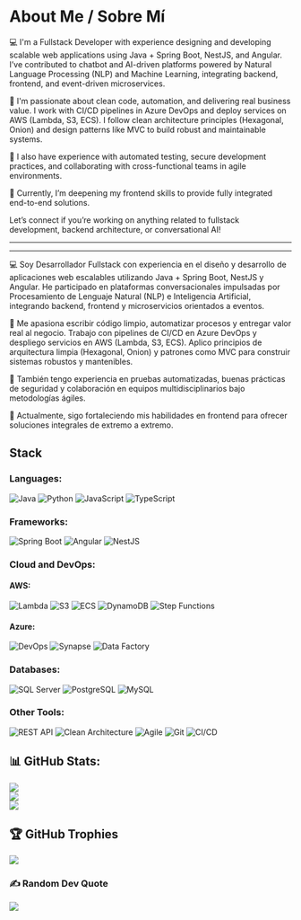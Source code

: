 # About Me / Sobre Mí

💻 I'm a Fullstack Developer with experience designing and developing scalable web applications using Java + Spring Boot, NestJS, and Angular. I’ve contributed to chatbot and AI-driven platforms powered by Natural Language Processing (NLP) and Machine Learning, integrating backend, frontend, and event-driven microservices.

🚀 I'm passionate about clean code, automation, and delivering real business value. I work with CI/CD pipelines in Azure DevOps and deploy services on AWS (Lambda, S3, ECS). I follow clean architecture principles (Hexagonal, Onion) and design patterns like MVC to build robust and maintainable systems.

🔧 I also have experience with automated testing, secure development practices, and collaborating with cross-functional teams in agile environments.

🎯 Currently, I’m deepening my frontend skills to provide fully integrated end-to-end solutions.

Let’s connect if you’re working on anything related to fullstack development, backend architecture, or conversational AI!

----
----

💻 Soy Desarrollador Fullstack con experiencia en el diseño y desarrollo de aplicaciones web escalables utilizando Java + Spring Boot, NestJS y Angular. He participado en plataformas conversacionales impulsadas por Procesamiento de Lenguaje Natural (NLP) e Inteligencia Artificial, integrando backend, frontend y microservicios orientados a eventos.

🚀 Me apasiona escribir código limpio, automatizar procesos y entregar valor real al negocio. Trabajo con pipelines de CI/CD en Azure DevOps y despliego servicios en AWS (Lambda, S3, ECS). Aplico principios de arquitectura limpia (Hexagonal, Onion) y patrones como MVC para construir sistemas robustos y mantenibles.

🔧 También tengo experiencia en pruebas automatizadas, buenas prácticas de seguridad y colaboración en equipos multidisciplinarios bajo metodologías ágiles.

🎯 Actualmente, sigo fortaleciendo mis habilidades en frontend para ofrecer soluciones integrales de extremo a extremo.


## Stack

### Languages:
![Java](https://img.shields.io/badge/Java-%23ED8B00.svg?style=flat&logo=java&logoColor=white)
![Python](https://img.shields.io/badge/Python-%2314354C.svg?style=flat&logo=python&logoColor=white)
![JavaScript](https://img.shields.io/badge/JavaScript-%23F7DF1E.svg?style=flat&logo=javascript&logoColor=black)
![TypeScript](https://img.shields.io/badge/TypeScript-%23007ACC.svg?style=flat&logo=typescript&logoColor=white)

### Frameworks:
![Spring Boot](https://img.shields.io/badge/Spring%20Boot-%236DB33F.svg?style=flat&logo=spring-boot&logoColor=white)
![Angular](https://img.shields.io/badge/Angular-%23DD0031.svg?style=flat&logo=angular&logoColor=white)
![NestJS](https://img.shields.io/badge/NestJS-%23E0234E.svg?style=flat&logo=nestjs&logoColor=white)

### Cloud and DevOps:
#### AWS:
![Lambda](https://img.shields.io/badge/AWS%20Lambda-%23FF9900.svg?style=flat&logo=aws-lambda&logoColor=white)
![S3](https://img.shields.io/badge/AWS%20S3-%23907C5A.svg?style=flat&logo=amazon-s3&logoColor=white)
![ECS](https://img.shields.io/badge/AWS%20ECS-%23232F3E.svg?style=flat&logo=amazon-ecs&logoColor=white)
![DynamoDB](https://img.shields.io/badge/DynamoDB-%2300599C.svg?style=flat&logo=amazon-dynamodb&logoColor=white)
![Step Functions](https://img.shields.io/badge/Step%20Functions-%23D04A02.svg?style=flat&logo=aws-step-functions&logoColor=white)
#### Azure:
![DevOps](https://img.shields.io/badge/Azure%20DevOps-%230072C6.svg?style=flat&logo=azure-devops&logoColor=white)
![Synapse](https://img.shields.io/badge/Azure%20Synapse-%230072C6.svg?style=flat&logo=microsoft-azure&logoColor=white)
![Data Factory](https://img.shields.io/badge/Azure%20Data%20Factory-%230072C6.svg?style=flat&logo=microsoft-azure&logoColor=white)

### Databases:
![SQL Server](https://img.shields.io/badge/SQL%20Server-%23CC2927.svg?style=flat&logo=microsoft-sql-server&logoColor=white)
![PostgreSQL](https://img.shields.io/badge/PostgreSQL-%23336791.svg?style=flat&logo=postgresql&logoColor=white)
![MySQL](https://img.shields.io/badge/MySQL-%234479A1.svg?style=flat&logo=mysql&logoColor=white)

### Other Tools:
![REST API](https://img.shields.io/badge/REST%20API-%23000000.svg?style=flat)
![Clean Architecture](https://img.shields.io/badge/Clean%20Architecture-%232196F3.svg?style=flat)
![Agile](https://img.shields.io/badge/Agile-%2300ADD8.svg?style=flat)
![Git](https://img.shields.io/badge/Git-%23F05032.svg?style=flat&logo=git&logoColor=white)
![CI/CD](https://img.shields.io/badge/CI/CD-%231572B6.svg?style=flat&logo=azure-devops&logoColor=white)

## 📊 GitHub Stats:
![](https://github-readme-stats.vercel.app/api?username=ingaamira&theme=dark&hide_border=true&include_all_commits=false&count_private=false)<br/>
![](https://github-readme-streak-stats.herokuapp.com/?user=ingaamira&theme=dark&hide_border=true)<br/>
![](https://github-readme-stats.vercel.app/api/top-langs/?username=ingaamira&theme=dark&hide_border=true&include_all_commits=false&count_private=false&layout=compact)

## 🏆 GitHub Trophies
![](https://github-profile-trophy.vercel.app/?username=ingaamira&theme=radical&no-frame=true&no-bg=true&margin-w=4)

### ✍️ Random Dev Quote
![](https://quotes-github-readme.vercel.app/api?type=horizontal&theme=radical)

